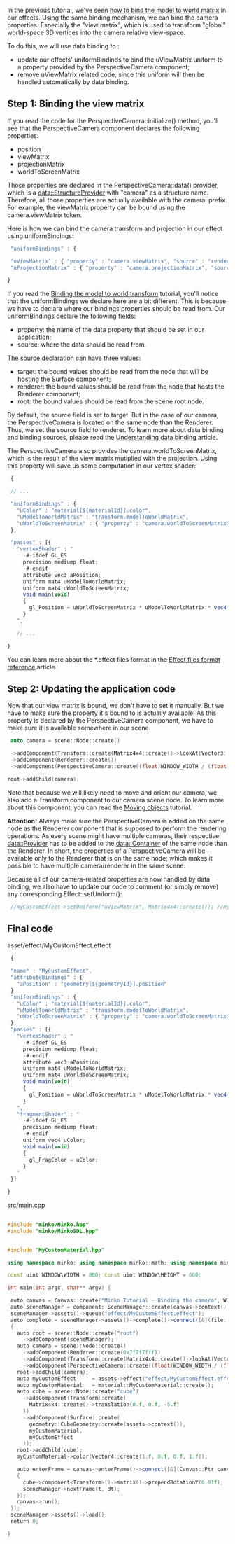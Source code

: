 In the previous tutorial, we've seen [how to bind the model to world matrix](Binding_the_model_to_world_transform.md) in our effects. Using the same binding mechanism, we can bind the camera properties. Especially the "view matrix", which is used to transform "global" world-space 3D vertices into the camera relative view-space.

To do this, we will use data binding to :

-   update our effects' uniformBindinds to bind the uViewMatrix uniform to a property provided by the PerspectiveCamera component;
-   remove uViewMatrix related code, since this uniform will then be handled automatically by data binding.

Step 1: Binding the view matrix
-------------------------------

If you read the code for the PerspectiveCamera::initialize() method, you'll see that the PerspectiveCamera component declares the following properties:

-   position
-   viewMatrix
-   projectionMatrix
-   worldToScreenMatrix

Those properties are declared in the PerspectiveCamera::data() provider, which is a [data::StructureProvider](data::StructureProvider) with "camera" as a structure name. Therefore, all those properties are actually available with the camera. prefix. For example, the viewMatrix property can be bound using the camera.viewMatrix token.

Here is how we can bind the camera transform and projection in our effect using uniformBindings:


```javascript
 "uniformBindings" : {

 "uViewMatrix" : { "property" : "camera.viewMatrix", "source" : "renderer" },
 "uProjectionMatrix" : { "property" : "camera.projectionMatrix", "source" : "renderer" }

} 
```


If you read the [Binding the model to world transform](Binding_the_model_to_world_transform.md) tutorial, you'll notice that the uniformBindings we declare here are a bit different. This is because we have to declare where our bindings properties should be read from. Our uniformBindings declare the following fields:

-   property: the name of the data property that should be set in our application;
-   source: where the data should be read from.

The source declaration can have three values:

-   target: the bound values should be read from the node that will be hosting the Surface component;
-   renderer: the bound values should be read from the node that hosts the Renderer component;
-   root: the bound values should be read from the scene root node.

By default, the source field is set to target. But in the case of our camera, the PerspectiveCamera is located on the same node than the Renderer. Thus, we set the source field to renderer. To learn more about data binding and binding sources, please read the [Understanding data binding](Understanding_data_binding.md) article.

The PerspectiveCamera also provides the camera.worldToScreenMatrix, which is the result of the view matrix mutiplied with the projection. Using this property will save us some computation in our vertex shader:


```javascript
 {

 // ...

 "uniformBindings" : {
   "uColor" : "material[${materialId}].color",
   "uModelToWorldMatrix" : "transform.modelToWorldMatrix",
   "uWorldToScreenMatrix" : { "property" : "camera.worldToScreenMatrix", "source" : "renderer" }
 },

 "passes" : [{
   "vertexShader" : "
     -#-ifdef GL_ES
     precision mediump float;
     -#-endif
     attribute vec3 aPosition;
     uniform mat4 uModelToWorldMatrix;
     uniform mat4 uWorldToScreenMatrix;
     void main(void)
     {
       gl_Position = uWorldToScreenMatrix * uModelToWorldMatrix * vec4(aPosition, 1.0);
     }
   ",

   // ...

} 
```


You can learn more about the *.effect files format in the [Effect files format reference](Effect_files_format_reference.md) article.

Step 2: Updating the application code
-------------------------------------

Now that our view matrix is bound, we don't have to set it manually. But we have to make sure the property it's bound to is actually available! As this property is declared by the PerspectiveCamera component, we have to make sure it is available somewhere in our scene.


```cpp
 auto camera = scene::Node::create()

 ->addComponent(Transform::create(Matrix4x4::create()->lookAt(Vector3::create(), Vector3::create(-5.0f, 5.0f, 5.0f))))
 ->addComponent(Renderer::create())
 ->addComponent(PerspectiveCamera::create((float)WINDOW_WIDTH / (float)WINDOW_HEIGHT));

root->addChild(camera); 
```


Note that because we will likely need to move and orient our camera, we also add a Transform component to our camera scene node. To learn more about this component, you can read the [Moving objects](Moving_objects.md) tutorial.

**Attention!** Always make sure the PerspectiveCamera is added on the same node as the Renderer component that is supposed to perform the rendering operations. As every scene might have multiple cameras, their respective [data::Provider](data::Provider) has to be added to the [data::Container](data::Container) of the same node than the Renderer. In short, the properties of a PerspectiveCamera will be available only to the Renderer that is on the same node; which makes it possible to have multiple camera/renderer in the same scene.

Because all of our camera-related properties are now handled by data binding, we also have to update our code to comment (or simply remove) any corresponding Effect::setUniform():


```cpp
 //myCustomEffect->setUniform("uViewMatrix", Matrix4x4::create()); //myCustomEffect->setUniform("uProjectionMatrix", Matrix4x4::create()->perspective((float)WINDOW\WIDTH / (float)WINDOW\HEIGHT)); 
```


Final code
----------

asset/effect/MyCustomEffect.effect 
```javascript
 {

 "name" : "MyCustomEffect",
 "attributeBindings" : {
   "aPosition" : "geometry[${geometryId}].position"
 },
 "uniformBindings" : {
   "uColor" : "material[${materialId}].color",
   "uModelToWorldMatrix" : "transform.modelToWorldMatrix",
   "uWorldToScreenMatrix" : { "property" : "camera.worldToScreenMatrix", "source" : "renderer" }
 },
 "passes" : [{
   "vertexShader" : "
     -#-ifdef GL_ES
     precision mediump float;
     -#-endif
     attribute vec3 aPosition;
     uniform mat4 uModelToWorldMatrix;
     uniform mat4 uWorldToScreenMatrix;
     void main(void)
     {
       gl_Position = uWorldToScreenMatrix * uModelToWorldMatrix * vec4(aPosition, 1.0);
     }
   ",
   "fragmentShader" : "
     -#-ifdef GL_ES
     precision mediump float;
     -#-endif
     uniform vec4 uColor;
     void main(void)
     {
       gl_FragColor = uColor;
     }
   "
 }]

} 
```


src/main.cpp 
```cpp
 
#include "minko/Minko.hpp" 
#include "minko/MinkoSDL.hpp"


#include "MyCustomMaterial.hpp"

using namespace minko; using namespace minko::math; using namespace minko::component;

const uint WINDOW\WIDTH = 800; const uint WINDOW\HEIGHT = 600;

int main(int argc, char** argv) {

 auto canvas = Canvas::create("Minko Tutorial - Binding the camera", WINDOW_WIDTH, WINDOW_HEIGHT);
 auto sceneManager = component::SceneManager::create(canvas->context());
 sceneManager->assets()->queue("effect/MyCustomEffect.effect");
 auto complete = sceneManager->assets()->complete()->connect([&](file::AssetLibrary::Ptr assets)
 {
   auto root = scene::Node::create("root")
     ->addComponent(sceneManager);
   auto camera = scene::Node::create()
     ->addComponent(Renderer::create(0x7f7f7fff))
     ->addComponent(Transform::create(Matrix4x4::create()->lookAt(Vector3::create(), Vector3::create(-5.0f, 5.0f, 5.0f))))
     ->addComponent(PerspectiveCamera::create((float)WINDOW_WIDTH / (float)WINDOW_HEIGHT, (float)PI * 0.25f, .1f, 1000.f));
   root->addChild(camera);
   auto myCustomEffect     = assets->effect("effect/MyCustomEffect.effect");
   auto myCustomMaterial   = material::MyCustomMaterial::create();
   auto cube = scene::Node::create("cube")
     ->addComponent(Transform::create(
       Matrix4x4::create()->translation(0.f, 0.f, -5.f)
     ))
     ->addComponent(Surface::create(
       geometry::CubeGeometry::create(assets->context()),
       myCustomMaterial,
       myCustomEffect
     ));
   root->addChild(cube);
   myCustomMaterial->color(Vector4::create(1.f, 0.f, 0.f, 1.f));

   auto enterFrame = canvas->enterFrame()->connect([&](Canvas::Ptr canvas, float t, float dt)
   {
     cube->component<Transform>()->matrix()->prependRotationY(0.01f);
     sceneManager->nextFrame(t, dt);
   });
   canvas->run();
 });
 sceneManager->assets()->load();
 return 0;

} 
```


